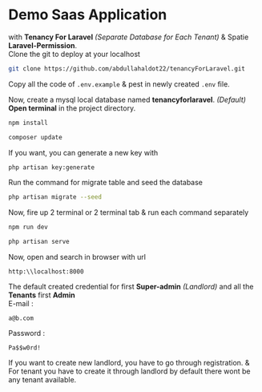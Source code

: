 # Demo Saas Application

with **Tenancy For Laravel** *(Separate Database for Each Tenant)* & Spatie **Laravel-Permission**.
<br>
Clone the git to deploy at your localhost 
```bash
git clone https://github.com/abdullahaldot22/tenancyForLaravel.git
```
Copy all the code of `.env.example` & pest in newly created `.env` file. 

Now, create a mysql local database named **tenancyforlaravel**. *(Default)* <br>
**Open terminal** in the project directory.
```bash
npm install
```
```bash
composer update
```
If you want, you can generate a new key with 
```bash
php artisan key:generate
```
Run the command for migrate table and seed the database
```bash
php artisan migrate --seed
```
Now, fire up 2 terminal or 2 terminal tab & run each command separately 
```bash
npm run dev
```
```bash
php artisan serve
```
Now, open and search in browser with url
```
http:\\localhost:8000
```
The default created credential for first **Super-admin** *(Landlord)* and all the **Tenants** first **Admin** <br>
E-mail :
```mail
a@b.com
```
Password :
```text
Pa$$w0rd!
```
If you want to create new landlord, you have to go through registration. & For tenant you have to create it through landlord by default there wont be any tenant available.

